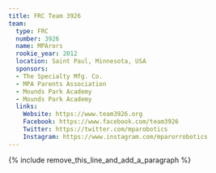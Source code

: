 ```yaml
---
title: FRC Team 3926
team:
  type: FRC
  number: 3926
  name: MPArors
  rookie_year: 2012
  location: Saint Paul, Minnesota, USA
  sponsors:
  - The Specialty Mfg. Co.
  - MPA Parents Association
  - Mounds Park Academy
  - Mounds Park Academy
  links:
    Website: https://www.team3926.org
    Facebook: https://www.facebook.com/team3926
    Twitter: https://twitter.com/mparobotics
    Instagram: https://www.instagram.com/mparorrobotics
---
```


{% include remove_this_line_and_add_a_paragraph %}